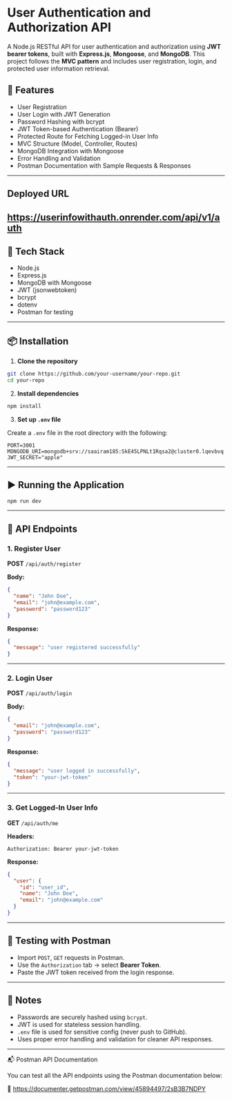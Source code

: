 # User Authentication and Authorization API

A Node.js RESTful API for user authentication and authorization using **JWT bearer tokens**, built with **Express.js**, **Mongoose**, and **MongoDB**. This project follows the **MVC pattern** and includes user registration, login, and protected user information retrieval.

## 🚀 Features

* User Registration
* User Login with JWT Generation
* Password Hashing with bcrypt
* JWT Token-based Authentication (Bearer)
* Protected Route for Fetching Logged-in User Info
* MVC Structure (Model, Controller, Routes)
* MongoDB Integration with Mongoose
* Error Handling and Validation
* Postman Documentation with Sample Requests & Responses

---
## Deployed URL

https://userinfowithauth.onrender.com/api/v1/auth
---
## 💠 Tech Stack

* Node.js
* Express.js
* MongoDB with Mongoose
* JWT (jsonwebtoken)
* bcrypt
* dotenv
* Postman for testing

---

## 📦 Installation

1. **Clone the repository**

```bash
git clone https://github.com/your-username/your-repo.git
cd your-repo
```

2. **Install dependencies**

```bash
npm install
```

3. **Set up `.env` file**

Create a `.env` file in the root directory with the following:

```
PORT=3001
MONGODB_URI=mongodb+srv://saairam185:SkE45LPNLt1Rqsa2@cluster0.lqevbvq.mongodb.net/AuthTask
JWT_SECRET="apple"
```

---

## ▶️ Running the Application

```bash
npm run dev
```

---

## 🔐 API Endpoints

### 1. Register User

**POST** `/api/auth/register`

**Body:**

```json
{
  "name": "John Doe",
  "email": "john@example.com",
  "password": "password123"
}
```

**Response:**

```json
{
  "message": "user registered successfully"
}
```

---

### 2. Login User

**POST** `/api/auth/login`

**Body:**

```json
{
  "email": "john@example.com",
  "password": "password123"
}
```

**Response:**

```json
{
  "message": "user logged in successfully",
  "token": "your-jwt-token"
}
```

---

### 3. Get Logged-In User Info

**GET** `/api/auth/me`

**Headers:**

```
Authorization: Bearer your-jwt-token
```

**Response:**

```json
{
  "user": {
    "id": "user_id",
    "name": "John Doe",
    "email": "john@example.com"
  }
}
```

---

## 🧪 Testing with Postman

* Import `POST`, `GET` requests in Postman.
* Use the `Authorization` tab → select **Bearer Token**.
* Paste the JWT token received from the login response.

---

## 📌 Notes

* Passwords are securely hashed using `bcrypt`.
* JWT is used for stateless session handling.
* `.env` file is used for sensitive config (never push to GitHub).
* Uses proper error handling and validation for cleaner API responses.

---
📬 Postman API Documentation

You can test all the API endpoints using the Postman documentation below:

🔗 https://documenter.getpostman.com/view/45894497/2sB3B7NDPY
